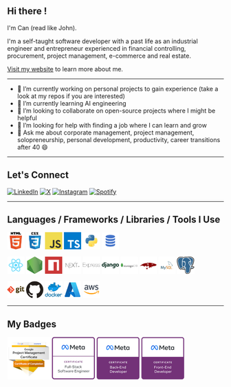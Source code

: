 ## Hi there !

I'm Can (read like John).

I'm a self-taught software developer with a past life as an industrial engineer and entrepreneur experienced in financial controlling, procurement, project management, e-commerce and real estate.

[Visit my website](https://www.cankiziloglu.com) to learn more about me.

---

- 🔭 I’m currently working on personal projects to gain experience (take a look at my repos if you are interested)
- 🌱 I’m currently learning AI engineering
- 👯 I’m looking to collaborate on open-source projects where I might be helpful
- 🤔 I’m looking for help with finding a job where I can learn and grow
- 💬 Ask me about corporate management, project management, solopreneurship, personal development, productivity, career transitions after 40 😄

--- 

## Let's Connect

[![LinkedIn](https://img.shields.io/badge/LinkedIn-0077B5?style=for-the-badge&logo=LinkedIn&logoColor=white)](https://linkedin.com/in/cankiziloglu)   [![X](https://img.shields.io/badge/X%2FTwitter-000000?style=for-the-badge&logo=x&logoColor=white)](https://twitter.com/CanKiziloglu)   [![Instagram](https://img.shields.io/badge/Instagram-E4405F?style=for-the-badge&logo=Instagram&logoColor=white)](https://instagram.com/cankiziloglu)   [![Spotify](https://img.shields.io/badge/Spotify-1DB954?style=for-the-badge&logo=Spotify&logoColor=white)](https://open.spotify.com/user/membercgk)

---

## Languages / Frameworks / Libraries / Tools I Use

<img width="40px" src="https://raw.githubusercontent.com/github/explore/80688e429a7d4ef2fca1e82350fe8e3517d3494d/topics/html/html.png">   <img width="40px" src="https://raw.githubusercontent.com/github/explore/80688e429a7d4ef2fca1e82350fe8e3517d3494d/topics/css/css.png">   <img width="40px" src="https://raw.githubusercontent.com/github/explore/80688e429a7d4ef2fca1e82350fe8e3517d3494d/topics/javascript/javascript.png">   <img width="40px" src="https://raw.githubusercontent.com/github/explore/80688e429a7d4ef2fca1e82350fe8e3517d3494d/topics/typescript/typescript.png">   <img width="40px" src="https://raw.githubusercontent.com/github/explore/80688e429a7d4ef2fca1e82350fe8e3517d3494d/topics/python/python.png">   <img width="40px" src="https://raw.githubusercontent.com/github/explore/80688e429a7d4ef2fca1e82350fe8e3517d3494d/topics/sql/sql.png">

<img width="40px" src="https://raw.githubusercontent.com/github/explore/80688e429a7d4ef2fca1e82350fe8e3517d3494d/topics/react/react.png">   <img width="40px" src="https://raw.githubusercontent.com/github/explore/80688e429a7d4ef2fca1e82350fe8e3517d3494d/topics/nodejs/nodejs.png">   <img width="40px" src="https://raw.githubusercontent.com/github/explore/80688e429a7d4ef2fca1e82350fe8e3517d3494d/topics/npm/npm.png">   <img width="40px" src="https://raw.githubusercontent.com/github/explore/28b02bbc9ad9f7a503c43775aebeb515dc2da5fc/topics/nextjs/nextjs.png">   <img width="40px" src="https://raw.githubusercontent.com/github/explore/80688e429a7d4ef2fca1e82350fe8e3517d3494d/topics/express/express.png">   <img width="40px" src="https://raw.githubusercontent.com/github/explore/7456fdff59816d37ef383a6c8f32a26ff7332db2/topics/django/django.png">   <img width="40px" src="https://raw.githubusercontent.com/github/explore/80688e429a7d4ef2fca1e82350fe8e3517d3494d/topics/mongodb/mongodb.png">    <img width="40px" src="https://raw.githubusercontent.com/github/explore/80688e429a7d4ef2fca1e82350fe8e3517d3494d/topics/mongoose/mongoose.png">   <img width="40px" src="https://raw.githubusercontent.com/github/explore/80688e429a7d4ef2fca1e82350fe8e3517d3494d/topics/mysql/mysql.png">   <img width="40px" src="https://raw.githubusercontent.com/github/explore/80688e429a7d4ef2fca1e82350fe8e3517d3494d/topics/postgresql/postgresql.png">

<img width="40px" src="https://raw.githubusercontent.com/github/explore/80688e429a7d4ef2fca1e82350fe8e3517d3494d/topics/git/git.png">   <img width="40px" src="https://raw.githubusercontent.com/github/explore/89bdd9644f44d1b12180fd512b95574fe4c54617/topics/github-api/github-api.png">   <img width="40px" src="https://raw.githubusercontent.com/github/explore/80688e429a7d4ef2fca1e82350fe8e3517d3494d/topics/docker/docker.png">   <img width="40px" src="https://raw.githubusercontent.com/github/explore/eaef8552d8b082ffafe2bfc8a5023d47da904aac/topics/azure/azure.png">   <img width="40px" src="https://raw.githubusercontent.com/github/explore/fbceb94436312b6dacde68d122a5b9c7d11f9524/topics/aws/aws.png">

---

## My Badges
[<img width="100px" src="img/gpm.png">](https://www.credly.com/badges/1f197ec6-c43b-47ff-a1ac-82e57a75fe52/public_url)
[<img width="100px" src="img/mfs.png">](https://www.credly.com/badges/2de02926-ccd0-42b7-836b-9b1486a881bc/public_url)
[<img width="100px" src="img/mbe.png">](https://www.credly.com/badges/da450859-44d6-4e1b-8921-3167c10671b1/public_url)
[<img width="100px" src="img/mfe.png">](https://www.credly.com/badges/657cb278-b9d8-4559-bec1-38857af5cae0/public_url)
